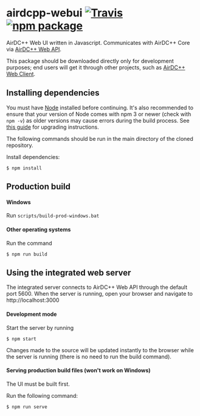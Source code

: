 # airdcpp-webui [![Travis][build-badge]][build] [![npm package][npm-badge]][npm]

AirDC++ Web UI written in Javascript. Communicates with AirDC++ Core via [AirDC++ Web API](https://github.com/airdcpp/airdcpp-webapi).

This package should be downloaded directly only for development purposes; end users will get it through other projects, such as [AirDC++ Web Client](https://airdcpp-web.github.io).

## Installing dependencies

You must have [Node](https://nodejs.org/en/) installed before continuing. It's also recommended to ensure that your version of Node comes with npm 3 or newer (check with `npm -v`) as older versions may cause errors during the build process. See [this guide](https://docs.npmjs.com/getting-started/installing-node) for upgrading instructions.

The following commands should be run in the main directory of the cloned repository.

Install dependencies:

    $ npm install

## Production build

#### Windows

Run ``scripts/build-prod-windows.bat``


#### Other operating systems

Run the command

    $ npm run build
    

## Using the integrated web server

The integrated server connects to AirDC++ Web API through the default port 5600. When the server is running, open your browser and navigate to http://localhost:3000

#### Development mode

Start the server by running

    $ npm start

Changes made to the source will be updated instantly to the browser while the server is running (there is no need to run the build command).

#### Serving production build files (won't work on Windows)

The UI must be built first.

Run the following command:

    $ npm run serve

[build-badge]: https://img.shields.io/travis/airdcpp-web/airdcpp-webui/master.svg?style=flat-square
[build]: https://travis-ci.org/airdcpp-web/airdcpp-webui

[npm-badge]: https://img.shields.io/npm/v/airdcpp-webui.svg?style=flat-square
[npm]: https://www.npmjs.org/package/airdcpp-webui
